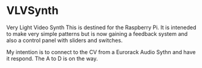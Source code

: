 # VLVSynth
Very Light Video Synth
This is destined for the Raspberry Pi. It is inteneded to make very simple patterns but is now gaining a feedback system
and also a control panel with sliders and switches.

My intention is to connect to the CV from a Eurorack Audio Sythn and have it respond. The A to D is on the way.
